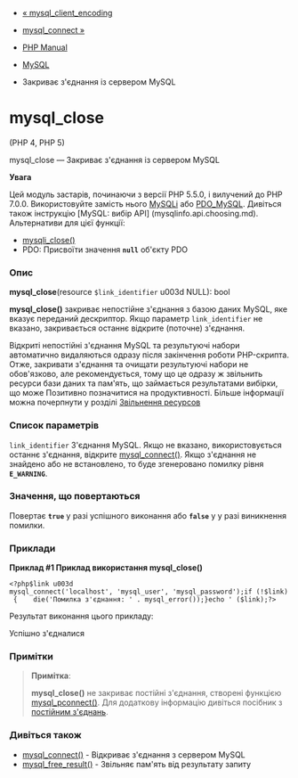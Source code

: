 - [« mysql_client_encoding](function.mysql-client-encoding.md)
- [mysql_connect »](function.mysql-connect.md)

- [PHP Manual](index.md)
- [MySQL](ref.mysql.md)
- Закриває з'єднання із сервером MySQL

# mysql_close

(PHP 4, PHP 5)

mysql_close — Закриває з'єднання із сервером MySQL

**Увага**

Цей модуль застарів, починаючи з версії PHP 5.5.0, і вилучений до PHP 7.0.0.
Використовуйте замість нього [MySQLi](book.mysqli.md) або
[PDO_MySQL](ref.pdo-mysql.md). Дивіться також інструкцію [MySQL: вибір
API] (mysqlinfo.api.choosing.md). Альтернативи для цієї функції:

- [mysqli_close()](mysqli.close.md)
- PDO: Присвоїти значення **`null`** об'єкту PDO

### Опис

**mysql_close**(resource `$link_identifier` u003d NULL): bool

**mysql_close()** закриває непостійне з'єднання з базою даних
MySQL, яке вказує переданий дескриптор. Якщо параметр
`link_identifier` не вказано, закривається останнє відкрите (поточне)
з'єднання.

Відкриті непостійні з'єднання MySQL та результуючі набори
автоматично видаляються одразу після закінчення роботи PHP-скрипта.
Отже, закривати з'єднання та очищати результуючі набори не
обов'язково, але рекомендується, тому що це одразу ж звільнить ресурси
бази даних та пам'ять, що займається результатами вибірки, що може
Позитивно позначитися на продуктивності. Більше інформації можна
почерпнути у розділі [Звільнення
ресурсов](language.types.resource.md#language.types.resource.self-destruct)

### Список параметрів

`link_identifier`
З'єднання MySQL. Якщо не вказано, використовується останнє з'єднання,
відкрите [mysql_connect()](function.mysql-connect.md). Якщо з'єднання
не знайдено або не встановлено, то буде згенеровано помилку рівня
**`E_WARNING`**.

### Значення, що повертаються

Повертає **`true`** у разі успішного виконання або **`false`** у
у разі виникнення помилки.

### Приклади

**Приклад #1 Приклад використання **mysql_close()****

` <?php$link u003d mysql_connect('localhost', 'mysql_user', 'mysql_password');if (!$link) {    die('Помилка з'єднання: ' . mysql_error());}echo ' ($link);?> `

Результат виконання цього прикладу:

Успішно з'єдналися

### Примітки

> **Примітка**:
>
> **mysql_close()** не закриває постійні з'єднання, створені
> функцією [mysql_pconnect()](function.mysql-pconnect.md). Для
> додаткову інформацію дивіться посібник з [постійним
> з'єднань](features.persistent-connections.md).

### Дивіться також

- [mysql_connect()](function.mysql-connect.md) - Відкриває
з'єднання з сервером MySQL
- [mysql_free_result()](function.mysql-free-result.md) - Звільняє
пам'ять від результату запиту
